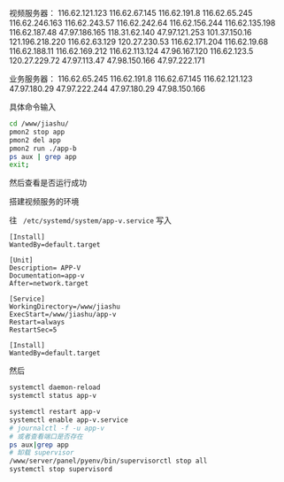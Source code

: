 视频服务器：
116.62.121.123
116.62.67.145
116.62.191.8
116.62.65.245
116.62.246.163
116.62.243.57
116.62.242.64
116.62.156.244
116.62.135.198
116.62.187.48
47.97.186.165
118.31.62.140
47.97.121.253
101.37.150.16
121.196.218.220
116.62.63.129
120.27.230.53
116.62.171.204
116.62.19.68
116.62.188.11
116.62.169.212
116.62.113.124
47.96.167.120
116.62.123.5
120.27.229.72
47.97.113.47
47.98.150.166
47.97.222.171

业务服务器：
116.62.65.245
116.62.191.8
116.62.67.145
116.62.121.123
47.97.180.29
47.97.222.244
47.97.180.29
47.98.150.166

具体命令输入
```bash
cd /www/jiashu/
pmon2 stop app
pmon2 del app
pmon2 run ./app-b
ps aux | grep app
exit;
```

然后查看是否运行成功

搭建视频服务的环境

往 ` /etc/systemd/system/app-v.service` 写入

```plain
[Install]
WantedBy=default.target

[Unit]
Description= APP-V
Documentation=app-v
After=network.target

[Service]
WorkingDirectory=/www/jiashu
ExecStart=/www/jiashu/app-v
Restart=always
RestartSec=5

[Install]
WantedBy=default.target
```

然后 

```bash
systemctl daemon-reload
systemctl status app-v

systemctl restart app-v
systemctl enable app-v.service
# journalctl -f -u app-v
# 或者查看端口是否存在
ps aux|grep app
# 缷载 supervisor
/www/server/panel/pyenv/bin/supervisorctl stop all
systemctl stop supervisord

```

